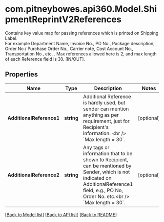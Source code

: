 # com.pitneybowes.api360.Model.ShipmentReprintV2References
Contains key value map for passing references which is printed on Shipping Label. <br />For example Department Name, Invoice No., PO No., Package description, Order No./ Purchase Order No., Carrier note, Cost Account No., Transportation No., etc. . Max references allowed here is 2, and max length of each Reference field is 30. [IN/OUT].

## Properties

Name | Type | Description | Notes
------------ | ------------- | ------------- | -------------
**AdditionalReference1** | **string** | Additional Reference is hardly used, but sender can mention anything as per requirement, just for Recipient&#39;s information. &lt;br /&gt; &#x60;Max length &#x3D; 30&#x60;. | [optional] 
**AdditionalReference2** | **string** | Any tags or information that to be shown to Recipient, can be mentioned by Sender, which is not indicated on AdditionalReference1 field, e.g., PO No, Order No. etc.&lt;br /&gt; &#x60;Max length &#x3D; 30&#x60;. | [optional] 

[[Back to Model list]](../../README.md#documentation-for-models) [[Back to API list]](../../README.md#documentation-for-api-endpoints) [[Back to README]](../../README.md)

